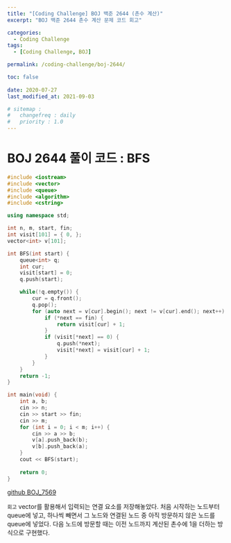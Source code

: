 ```yaml
---
title: "[Coding Challenge] BOJ 백준 2644 (촌수 계산)"
excerpt: "BOJ 백준 2644 촌수 계산 문제 코드 회고"

categories:
  - Coding Challenge
tags:
  - [Coding Challenge, BOJ]

permalink: /coding-challenge/boj-2644/

toc: false
 
date: 2020-07-27
last_modified_at: 2021-09-03

# sitemap :
#   changefreq : daily
#   priority : 1.0
---
```


# BOJ 2644 풀이 코드 : BFS
```cpp
#include <iostream>
#include <vector>
#include <queue>
#include <algorithm>
#include <cstring>

using namespace std;

int n, m, start, fin;
int visit[101] = { 0, };
vector<int> v[101];

int BFS(int start) {
    queue<int> q;
    int cur;
    visit[start] = 0;
    q.push(start);

    while(!q.empty()) {
        cur = q.front();
        q.pop();
        for (auto next = v[cur].begin(); next != v[cur].end(); next++) {
            if (*next == fin) {
                return visit[cur] + 1;
            }
            if (visit[*next] == 0) {
                q.push(*next);
                visit[*next] = visit[cur] + 1;
            }
        }
    }
    return -1;
}

int main(void) {
    int a, b;
    cin >> n;
    cin >> start >> fin;
    cin >> m;
    for (int i = 0; i < m; i++) {
        cin >> a >> b;
        v[a].push_back(b);
        v[b].push_back(a);
    }
    cout << BFS(start);
    
    return 0;
}
```
[github BOJ_7569](https://github.com/choiiis/1d-1c/blob/master/BOJ_7569.cpp)

``회고``
vector를 활용해서 입력되는 연결 요소를 저장해놓았다. 처음 시작하는 노드부터 queue에 넣고, 하나씩 빼면서 그 노드와 연결된 노드 중 아직 방문하지 않은 노드를 queue에 넣었다. 다음 노드에 방문할 때는 이전 노드까지 계산된 촌수에 1을 더하는 방식으로 구현했다.